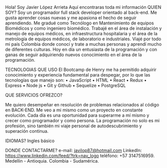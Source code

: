 Hola!
Soy Javier López Arrieta
Aquí encontraras toda mi información
QUIEN SOY?
Soy un programador full stack developer orientado al back-end.
Me gusta aprender cosas nuevas y me apasiona el hecho de seguir aprendiendo.
Me gradué como Tecnólogo en Mantenimiento de equipos Biomédicos y como ingeniero biomédico. Trabajé en el área de instalación y manejo de equipos médicos, en infraestructura hospitalaria y el área de la metrología de equipos médicos, de laboratorio e industriales. Viajé por todo mi país Colombia donde conocí y trate a muchas personas y aprendí mucho de diferentes culturas.
Hoy en día un entusiasta de la programación y con ganas de seguir adquiriendo nuevos conocimiento en el área de la programación.

TECNOLOGIAS QUE USO
El Bootcamp de Henry me ha permitido adquirir conocimiento y experiencia fundamental para despegar, por lo que las tecnologías que manejo son:
•	JavaScript
•	HTML
•	React
•	Redux
•	Express
•	Node js
•	Git y Github
•	Sequelize
•	PostgreSQL

QUE SERVICIOS OFREZCO?

Me quiero desempeñar en resolución de problemas relacionados al código en BACK-END.
Me veo a mi mismo como un proyecto en constante evolución. Cada día es una oportunidad para superarme a mí mismo y crecer como programador y como persona. La programación no solo es mi profesión, sino también mi viaje personal de autodescubrimiento y superación continua.

IDIOMAS?
Ingles básico


DONDE CONTACTARME?
e-mail: javilop87@hotmail.com
LinkedIn: https://www.linkedin.com/feed/?trk=nav_logo
teléfono: +57 3147516959.
Medellin - Antioquia.
Colombia - Sudamérica.



